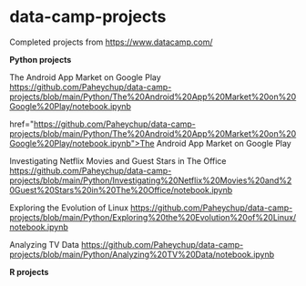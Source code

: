 # data-camp-projects
Completed projects from https://www.datacamp.com/

<b>Python projects</b>

The Android App Market on Google Play
https://github.com/Paheychup/data-camp-projects/blob/main/Python/The%20Android%20App%20Market%20on%20Google%20Play/notebook.ipynb

<a>href="https://github.com/Paheychup/data-camp-projects/blob/main/Python/The%20Android%20App%20Market%20on%20Google%20Play/notebook.ipynb">The Android App Market on Google Play</a>

Investigating Netflix Movies and Guest Stars in The Office
https://github.com/Paheychup/data-camp-projects/blob/main/Python/Investigating%20Netflix%20Movies%20and%20Guest%20Stars%20in%20The%20Office/notebook.ipynb

Exploring the Evolution of Linux
https://github.com/Paheychup/data-camp-projects/blob/main/Python/Exploring%20the%20Evolution%20of%20Linux/notebook.ipynb

Analyzing TV Data
https://github.com/Paheychup/data-camp-projects/blob/main/Python/Analyzing%20TV%20Data/notebook.ipynb

<b>R projects</b>




